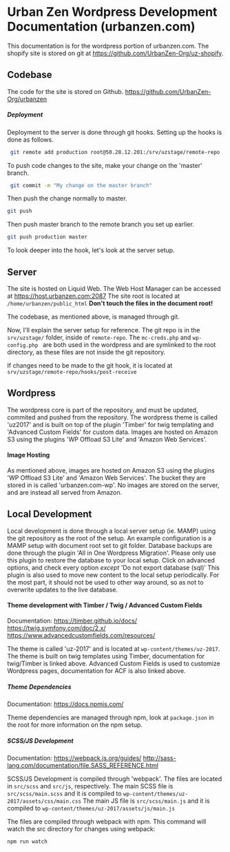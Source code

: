 # Urban Zen Wordpress Development Documentation (urbanzen.com)

This documentation is for the wordpress portion of urbanzen.com.
The shopify site is stored on git at https://github.com/UrbanZen-Org/uz-shopify.

## Codebase
The code for the site is stored on Github.
https://github.com/UrbanZen-Org/urbanzen

##### Deployment
 Deployment to the server is done through git hooks. 
 Setting up the hooks is done as follows.

```sh
 git remote add production root@50.28.12.201:/srv/uzstage/remote-repo
 ```
To push code changes to the site, make your change on the 'master' branch.

```sh
 git commit -m "My change on the master branch"
 ```
 Then push the change normally to master.
 ```sh
 git push
 ```
  Then push master branch to the remote branch you set up earlier.
 ```sh
 git push production master
 ```
 To look deeper into the hook, let's look at the server setup.
 
 ## Server
 The site is hosted on Liquid Web.
 The Web Host Manager can be accessed at https://host.urbanzen.com:2087
  The site root is located at ```/home/urbanzen/public_html```
  **Don't touch the files in the document root!**
  
  The codebase, as mentioned above, is managed through git.
  
  Now, I'll explain the server setup for reference.
  The git repo is in the ``` srv/uzstage/ ``` folder, inside of ``` remote-repo ```.
  The ``` mc-creds.php ``` and ```wp-config.php ``` are both used in the wordpress and are symlinked to the root directory, as these files are not inside the git repository.
  
  If changes need to be made to the git hook, it is located at ``` srv/uzstage/remote-repo/hooks/post-receive ```
  

 
## Wordpress
The wordpress core is part of the repository, and must be updated, commited and pushed from the repository.
The wordpress theme is called 'uz2017' and is built on top of the plugin 'Timber' for twig templating and 'Advanced Custom Fields' for custom data. Images are hosted on Amazon S3 using the plugins 'WP Offload S3 Lite' and 'Amazon Web Services'.

 #### Image Hosting
 As mentioned above, images are hosted on Amazon S3 using the plugins 'WP Offload S3 Lite' and 'Amazon Web Services'.  The bucket they are stored in is called 'urbanzen.com-wp'.  No images are stored on the server, and are instead all served from Amazon.

## Local Development
Local development is done through a local server setup (ie. MAMP) using the git repository as the root of the setup.
An example configuration is a MAMP setup with document root set to git folder.
Database backups are done through the plugin 'All in One Wordpress Migration'. Please only use this plugin to restore the database to your local setup. Click on advanced options, and check every option *except* 'Do not export database (sql)'  This plugin is also used to move new content to the local setup periodically. For the most part, it should not be used to other way around, so as not to overwrite updates to the live database.

#### Theme development with Timber / Twig / Advanced Custom Fields
Documentation:
https://timber.github.io/docs/
https://twig.symfony.com/doc/2.x/
https://www.advancedcustomfields.com/resources/

The theme is called 'uz-2017' and is located at ``` wp-content/themes/uz-2017 ```.  The theme is built on twig templates using Timber, documentation for twig/Timber is linked above.
Advanced Custom Fields is used to customize Wordpress pages, documentation for ACF is also linked above.

##### Theme Dependencies
Documentation:
https://docs.npmjs.com/

Theme dependencies are managed through npm, look at ``` package.json ``` in the root for more information on the npm setup.

##### SCSS/JS Development
Documentation:
https://webpack.js.org/guides/
http://sass-lang.com/documentation/file.SASS_REFERENCE.html

SCSS/JS Development is compiled through 'webpack'. The files are located in ``` src/scss ``` and ``` src/js ```, respectively. 
The main SCSS file is ``` src/scss/main.scss ``` and it is compiled to ``` wp-content/themes/uz-2017/assets/css/main.css ```
The main JS file is ``` src/scss/main.js ``` and it is compiled to ``` wp-content/themes/uz-2017/assets/js/main.js ```

The files are compiled through webpack with npm.
This command will watch the src directory for changes using webpack:
``` sh
npm run watch
```
